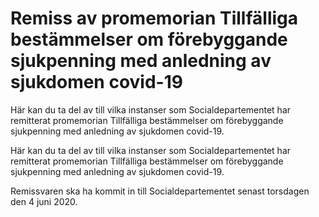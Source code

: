 # Remiss av promemorian Tillfälliga bestämmelser om förebyggande sjukpenning med anledning av sjukdomen covid-19

Här kan du ta del av till vilka instanser som Socialdepartementet har remitterat promemorian Tillfälliga bestämmelser om förebyggande sjukpenning med anledning av sjukdomen covid-19.

Här kan du ta del av till vilka instanser som Socialdepartementet har remitterat promemorian Tillfälliga bestämmelser om förebyggande sjukpenning med anledning av sjukdomen covid-19.

Remissvaren ska ha kommit in till Socialdepartementet senast torsdagen den 4 juni 2020.
